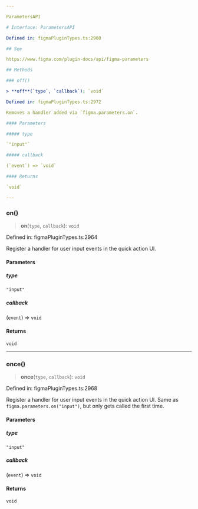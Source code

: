 ```yaml
---

ParametersAPI

# Interface: ParametersAPI

Defined in: figmaPluginTypes.ts:2960

## See

https://www.figma.com/plugin-docs/api/figma-parameters

## Methods

### off()

> **off**(`type`, `callback`): `void`

Defined in: figmaPluginTypes.ts:2972

Removes a handler added via `figma.parameters.on`.

#### Parameters

##### type

`"input"`

##### callback

(`event`) => `void`

#### Returns

`void`

---
```


### on()

> **on**(`type`, `callback`): `void`

Defined in: figmaPluginTypes.ts:2964

Register a handler for user input events in the quick action UI.

#### Parameters

##### type

`"input"`

##### callback

(`event`) => `void`

#### Returns

`void`

---

### once()

> **once**(`type`, `callback`): `void`

Defined in: figmaPluginTypes.ts:2968

Register a handler for user input events in the quick action UI. Same as `figma.parameters.on("input")`, but only gets called the first time.

#### Parameters

##### type

`"input"`

##### callback

(`event`) => `void`

#### Returns

`void`
